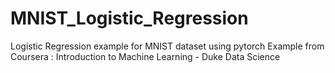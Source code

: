 # MNIST_Logistic_Regression
Logistic Regression example for MNIST dataset using pytorch
Example from Coursera : Introduction to Machine Learning - Duke Data Science
